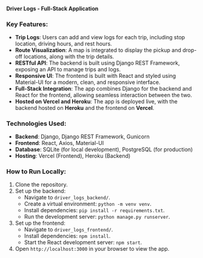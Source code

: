 #### Driver Logs - Full-Stack Application

### Key Features:
- **Trip Logs**: Users can add and view logs for each trip, including stop location, driving hours, and rest hours.
- **Route Visualization**: A map is integrated to display the pickup and drop-off locations, along with the trip details.
- **RESTful API**: The backend is built using Django REST Framework, exposing an API to manage trips and logs.
- **Responsive UI**: The frontend is built with React and styled using Material-UI for a modern, clean, and responsive interface.
- **Full-Stack Integration**: The app combines Django for the backend and React for the frontend, allowing seamless interaction between the two.
- **Hosted on Vercel and Heroku**: The app is deployed live, with the backend hosted on **Heroku** and the frontend on **Vercel**.

### Technologies Used:
- **Backend**: Django, Django REST Framework, Gunicorn
- **Frontend**: React, Axios, Material-UI
- **Database**: SQLite (for local development), PostgreSQL (for production)
- **Hosting**: Vercel (Frontend), Heroku (Backend)

### How to Run Locally:
1. Clone the repository.
2. Set up the backend:
   - Navigate to `driver_logs_backend/`.
   - Create a virtual environment: `python -m venv venv`.
   - Install dependencies: `pip install -r requirements.txt`.
   - Run the development server: `python manage.py runserver`.
3. Set up the frontend:
   - Navigate to `driver_logs_frontend/`.
   - Install dependencies: `npm install`.
   - Start the React development server: `npm start`.
4. Open `http://localhost:3000` in your browser to view the app.
